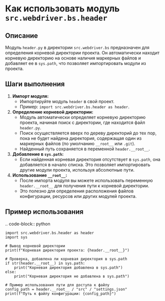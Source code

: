 Как использовать модуль `src.webdriver.bs.header`
=========================================================================================

Описание
-------------------------
Модуль `header.py` в директории `src.webdriver.bs` предназначен для определения корневой директории проекта. Он автоматически находит корневую директорию на основе наличия маркерных файлов и добавляет ее в `sys.path`, что позволяет импортировать модули из проекта.

Шаги выполнения
-------------------------
1. **Импорт модуля:**
   - Импортируйте модуль `header` в свой проект.
   - Пример: `import src.webdriver.bs.header as header`.
2. **Определение корневой директории:**
   - Модуль автоматически определяет корневую директорию проекта, начиная поиск с директории, где находится файл `header.py`.
   - Поиск осуществляется вверх по дереву директорий до тех пор, пока не будет найдена директория, содержащая один из маркерных файлов (по умолчанию `__root__` или `.git`).
   - Найденный путь сохраняется в переменной `header.__root__`.
3.  **Добавление в `sys.path`:**
    - Если найденная корневая директория отсутствует в `sys.path`, она добавляется в начало списка. Это позволяет импортировать другие модули проекта, используя абсолютные пути.
4. **Использование `__root__`:**
   -  После импорта модуля вы можете использовать переменную `header.__root__` для получения пути к корневой директории.
   -  Это полезно для определения расположения файлов конфигурации, ресурсов или других модулей проекта.

Пример использования
-------------------------
.. code-block:: python

    import src.webdriver.bs.header as header
    import sys
    
    # Вывод корневой директории
    print(f"Корневая директория проекта: {header.__root__}")
    
    # Проверка, добавлена ли корневая директория в sys.path
    if str(header.__root__) in sys.path:
        print("Корневая директория добавлена в sys.path")
    else:
        print("Корневая директория не добавлена в sys.path")
    
    # Пример использования пути для доступа к файлу
    config_path = header.__root__ / "src" / "settings.json"
    print(f"Путь к файлу конфигурации: {config_path}")